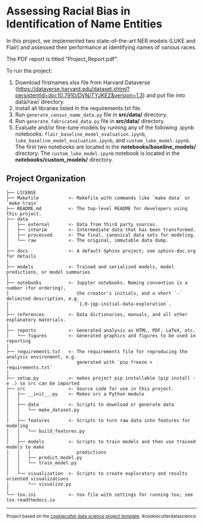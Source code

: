 Assessing Racial Bias in Identification of Name Entities
==============================

In this project, we implemented two state-of-the-art NER models (LUKE and Flair) and assessed their performance at identifying names of various races. 

The PDF report is titled "Project_Report.pdf". 

To run the project: 
1. Download firstnames.xlsx file from Harvard Dataverse (https://dataverse.harvard.edu/dataset.xhtml?persistentId=doi:10.7910/DVN/TYJKEZ&version=1.3) and put file into data/raw/ directory. 
2. Install all libraries listed in the requirements.txt file. 
3. Run `generate_census_name_data.py` file in **src/data/** directory. 
4. Run `generate_fabricated_data.py` file in **src/data/** directory. 
5. Evaluate and/or fine-tune models by running any of the following .ipynb notebooks: `flair_baseline_model_evaluation.ipynb`, `luke_baseline_model_evaluation.ipynb`, and `custom_luke_model.ipynb`. The first two notebooks are located in the **notebooks/baseline_models/** directory. The `custom_luke_model.ipynb` notebook is located in the **notebooks/custom_models/** directory. 



Project Organization
------------

    ├── LICENSE
    ├── Makefile           <- Makefile with commands like `make data` or `make train`
    ├── README.md          <- The top-level README for developers using this project.
    ├── data
    │   ├── external       <- Data from third party sources.
    │   ├── interim        <- Intermediate data that has been transformed.
    │   ├── processed      <- The final, canonical data sets for modeling.
    │   └── raw            <- The original, immutable data dump.
    │
    ├── docs               <- A default Sphinx project; see sphinx-doc.org for details
    │
    ├── models             <- Trained and serialized models, model predictions, or model summaries
    │
    ├── notebooks          <- Jupyter notebooks. Naming convention is a number (for ordering),
    │                         the creator's initials, and a short `-` delimited description, e.g.
    │                         `1.0-jqp-initial-data-exploration`.
    │
    ├── references         <- Data dictionaries, manuals, and all other explanatory materials.
    │
    ├── reports            <- Generated analysis as HTML, PDF, LaTeX, etc.
    │   └── figures        <- Generated graphics and figures to be used in reporting
    │
    ├── requirements.txt   <- The requirements file for reproducing the analysis environment, e.g.
    │                         generated with `pip freeze > requirements.txt`
    │
    ├── setup.py           <- makes project pip installable (pip install -e .) so src can be imported
    ├── src                <- Source code for use in this project.
    │   ├── __init__.py    <- Makes src a Python module
    │   │
    │   ├── data           <- Scripts to download or generate data
    │   │   └── make_dataset.py
    │   │
    │   ├── features       <- Scripts to turn raw data into features for modeling
    │   │   └── build_features.py
    │   │
    │   ├── models         <- Scripts to train models and then use trained models to make
    │   │   │                 predictions
    │   │   ├── predict_model.py
    │   │   └── train_model.py
    │   │
    │   └── visualization  <- Scripts to create exploratory and results oriented visualizations
    │       └── visualize.py
    │
    └── tox.ini            <- tox file with settings for running tox; see tox.readthedocs.io


--------

<p><small>Project based on the <a target="_blank" href="https://drivendata.github.io/cookiecutter-data-science/">cookiecutter data science project template</a>. #cookiecutterdatascience</small></p>

